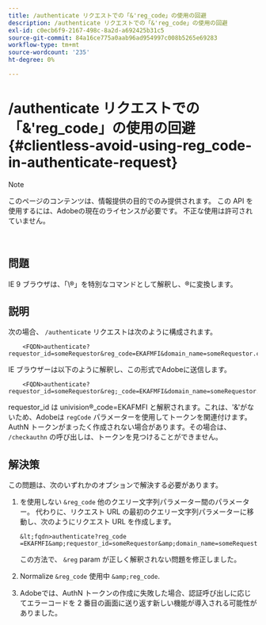 ```yaml
---
title: /authenticate リクエストでの「&'reg_code」の使用の回避
description: /authenticate リクエストでの「&'reg_code」の使用の回避
exl-id: c0ecb6f9-2167-498c-8a2d-a692425b31c5
source-git-commit: 84a16ce775a0aab96ad954997c008b5265e69283
workflow-type: tm+mt
source-wordcount: '235'
ht-degree: 0%

---
```


# /authenticate リクエストでの「&amp;&#39;reg_code」の使用の回避 {#clientless-avoid-using-reg_code-in-authenticate-request}

>[!NOTE]
>
>このページのコンテンツは、情報提供の目的でのみ提供されます。 この API を使用するには、Adobeの現在のライセンスが必要です。 不正な使用は許可されていません。

</br>



## 問題

IE 9 ブラウザは、「\®」を特別なコマンドとして解釈し、®に変換します。

## 説明

次の場合、 `/authenticate` リクエストは次のように構成されます。


```
    <FQDN>authenticate? requestor_id=someRequestor&reg_code=EKAFMFI&domain_name=someRequestor.com&noflash=true&mso_id=someMvpd&redirect_url=someRequestor.redirect.url.html
```


IE ブラウザーは以下のように解釈し、この形式でAdobeに送信します。


```
    <FQDN>authenticate?requestor_id=someRequestor&reg;_code=EKAFMFI&domain_name=someRequestor.com&noflash=true&mso_id=someMvpd&redirect_url=someRequestor.redirect.url.html
```


requestor\_id は univision®\_code=EKAFMFI と解釈されます。これは、&#39;&amp;&#39;がないため、Adobeは `regCode` パラメーターを使用してトークンを関連付けます。  AuthN トークンがまったく作成されない場合があります。その場合は、 `/checkauthn` の呼び出しは、トークンを見つけることができません。



## 解決策

この問題は、次のいずれかのオプションで解決する必要があります。

1. を使用しない `&reg_code` 他のクエリー文字列パラメーター間のパラメーター。  代わりに、リクエスト URL の最初のクエリー文字列パラメーターに移動し、次のようにリクエスト URL を作成します。


       &lt;fqdn>authenticate?reg_code =EKAFMFI&amp;requestor_id=someRequestor&amp;domain_name=someRequestor.com&amp;noflash=true&amp;mso_id=someMvpd&amp;redirect_url=someRequestor.redirect.url.html
   

   この方法で、 `&reg` param が正しく解釈されない問題を修正しました。

1. Normalize `&reg_code` 使用中 `&amp;reg_code`.

1. Adobeでは、AuthN トークンの作成に失敗した場合、認証呼び出しに応じてエラーコードを 2 番目の画面に送り返す新しい機能が導入される可能性がありました。
